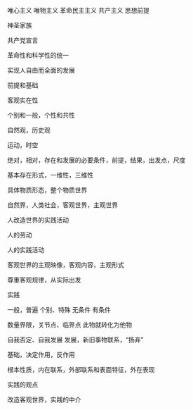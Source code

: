 唯心主义 唯物主义 革命民主主义 共产主义 思想前提

神圣家族

共产党宣言

革命性和科学性的统一

实现人自由而全面的发展

前提和基础

客观实在性

个别和一般，个性和共性

自然观，历史观

运动，时空

绝对，相对，存在和发展的必要条件，前提，结果，出发点，尺度

基本存在形式，一维性，三维性

具体物质形态，整个物质世界

自然界，人类社会，客观世界，主观世界

人改造世界的实践活动

人的劳动

人的实践活动

客观世界的主观映像，客观内容，主观形式

尊重客观规律，从实际出发

实践

一般，普遍 个别、特殊 无条件 有条件

数量界限，关节点、临界点 此物就转化为他物

自我否定、自我发展 发展，新旧事物联系，“扬弃”

基础，决定作用，反作用

根本性质，内在联系，外部联系和表面特征，外在表现

实践的观点

改造客观世界，实践的中介
